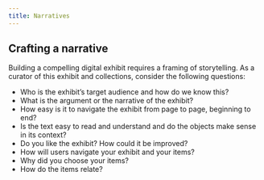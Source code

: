 ```yaml
---
title: Narratives
---
```


## Crafting a narrative

Building a compelling digital exhibit  requires a framing of storytelling. As a curator of this exhibit and collections, consider the following questions:

- Who is the exhibit’s target audience and how do we know this?
- What is the argument or the narrative of the exhibit?
- How easy is it to navigate the exhibit from page to page, beginning to end?
- Is the text easy to read and understand and do the objects make sense in its context?
- Do you like the exhibit? How could it be improved?
- How will users navigate your exhibit and your items?
- Why did you choose your items?
- How do the items relate?
